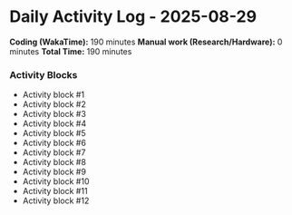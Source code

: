 # Daily Activity Log - 2025-08-29

**Coding (WakaTime):** 190 minutes
**Manual work (Research/Hardware):** 0 minutes
**Total Time:** 190 minutes

### Activity Blocks
- Activity block #1
- Activity block #2
- Activity block #3
- Activity block #4
- Activity block #5
- Activity block #6
- Activity block #7
- Activity block #8
- Activity block #9
- Activity block #10
- Activity block #11
- Activity block #12
